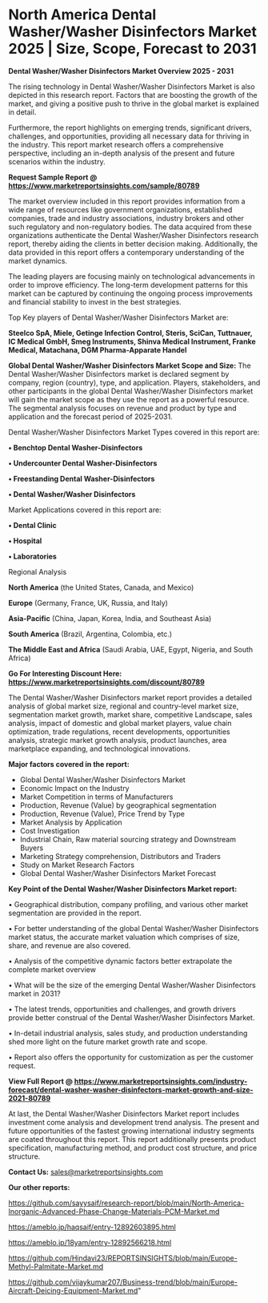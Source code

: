 # North America Dental Washer/Washer Disinfectors Market 2025 | Size, Scope, Forecast to 2031

<Strong> Dental Washer/Washer Disinfectors Market Overview 2025 - 2031</strong>

The rising technology in Dental Washer/Washer Disinfectors Market is also depicted in this research report. Factors that are boosting the growth of the market, and giving a positive push to thrive in the global market is explained in detail.

Furthermore, the report highlights on emerging trends, significant drivers, challenges, and opportunities, providing all necessary data for thriving in the industry. This report market research offers a comprehensive perspective, including an in-depth analysis of the present and future scenarios within the industry.

<strong>Request Sample Report @ <a href=https://www.marketreportsinsights.com/sample/80789>https://www.marketreportsinsights.com/sample/80789</a></strong>

The market overview included in this report provides information from a wide range of resources like government organizations, established companies, trade and industry associations, industry brokers and other such regulatory and non-regulatory bodies. The data acquired from these organizations authenticate the Dental Washer/Washer Disinfectors research report, thereby aiding the clients in better decision making. Additionally, the data provided in this report offers a contemporary understanding of the market dynamics.

The leading players are focusing mainly on technological advancements in order to improve efficiency. The long-term development patterns for this market can be captured by continuing the ongoing process improvements and financial stability to invest in the best strategies.

Top Key players of Dental Washer/Washer Disinfectors Market are:

<strong>Steelco SpA, Miele, Getinge Infection Control, Steris, SciCan, Tuttnauer, IC Medical GmbH, Smeg Instruments, Shinva Medical Instrument, Franke Medical, Matachana, DGM Pharma-Apparate Handel</strong>

<strong><b>Global Dental Washer/Washer Disinfectors Market Scope and Size:</b></strong>
The Dental Washer/Washer Disinfectors market is declared segment by company, region (country), type, and application. Players, stakeholders, and other participants in the global Dental Washer/Washer Disinfectors market will gain the market scope as they use the report as a powerful resource. The segmental analysis focuses on revenue and product by type and application and the forecast period of 2025-2031.

Dental Washer/Washer Disinfectors Market Types covered in this report are:

<strong>• Benchtop Dental Washer-Disinfectors

• Undercounter Dental Washer-Disinfectors

• Freestanding Dental Washer-Disinfectors

• Dental Washer/Washer Disinfectors</strong>

Market Applications covered in this report are:

<strong>• Dental Clinic

• Hospital

• Laboratories</strong> 

Regional Analysis

<strong>North America</strong> (the United States, Canada, and Mexico)

<strong>Europe</strong> (Germany, France, UK, Russia, and Italy)

<strong>Asia-Pacific</strong> (China, Japan, Korea, India, and Southeast Asia)

<strong>South America</strong> (Brazil, Argentina, Colombia, etc.)

<strong>The Middle East and Africa</strong> (Saudi Arabia, UAE, Egypt, Nigeria, and South Africa)

<strong>Go For Interesting Discount Here: <a href=https://www.marketreportsinsights.com/discount/80789>https://www.marketreportsinsights.com/discount/80789</a></strong>

The Dental Washer/Washer Disinfectors market report provides a detailed analysis of global market size, regional and country-level market size, segmentation market growth, market share, competitive Landscape, sales analysis, impact of domestic and global market players, value chain optimization, trade regulations, recent developments, opportunities analysis, strategic market growth analysis, product launches, area marketplace expanding, and technological innovations.

<strong><b>Major factors covered in the report:</b></strong>
<ul>
  <li>Global Dental Washer/Washer Disinfectors Market </li>
  <li>Economic Impact on the Industry</li>
  <li>Market Competition in terms of Manufacturers</li>
  <li>Production, Revenue (Value) by geographical segmentation</li>
  <li>Production, Revenue (Value), Price Trend by Type</li>
  <li>Market Analysis by Application</li>
  <li>Cost Investigation</li>
  <li>Industrial Chain, Raw material sourcing strategy and Downstream Buyers</li>
  <li>Marketing Strategy comprehension, Distributors and Traders</li>
  <li>Study on Market Research Factors</li>
  <li>Global Dental Washer/Washer Disinfectors Market Forecast</li>
</ul>

<strong><b>Key Point of the Dental Washer/Washer Disinfectors Market report:</b></strong>

• Geographical distribution, company profiling, and various other market segmentation are provided in the report.

• For better understanding of the global Dental Washer/Washer Disinfectors market status, the accurate market valuation which comprises of size, share, and revenue are also covered.

• Analysis of the competitive dynamic factors better extrapolate the complete market overview

• What will be the size of the emerging Dental Washer/Washer Disinfectors market in 2031?

• The latest trends, opportunities and challenges, and growth drivers provide better construal of the Dental Washer/Washer Disinfectors Market.

• In-detail industrial analysis, sales study, and production understanding shed more light on the future market growth rate and scope.

• Report also offers the opportunity for customization as per the customer request.

<strong><b>View Full Report @ <a href=https://www.marketreportsinsights.com/industry-forecast/dental-washer-washer-disinfectors-market-growth-and-size-2021-80789>https://www.marketreportsinsights.com/industry-forecast/dental-washer-washer-disinfectors-market-growth-and-size-2021-80789</a></b></strong>


At last, the Dental Washer/Washer Disinfectors Market report includes investment come analysis and development trend analysis. The present and future opportunities of the fastest growing international industry segments are coated throughout this report. This report additionally presents product specification, manufacturing method, and product cost structure, and price structure.

<strong>Contact Us:</strong>
sales@marketreportsinsights.com

<strong>Our other reports:</strong>

<a href=https://github.com/sayysaif/research-report/blob/main/North-America-Inorganic-Advanced-Phase-Change-Materials-PCM-Market.md>https://github.com/sayysaif/research-report/blob/main/North-America-Inorganic-Advanced-Phase-Change-Materials-PCM-Market.md</a>

<a href=https://ameblo.jp/haqsaif/entry-12892603895.html>https://ameblo.jp/haqsaif/entry-12892603895.html</a>

<a href=https://ameblo.jp/18yam/entry-12892566218.html>https://ameblo.jp/18yam/entry-12892566218.html</a>

<a href=https://github.com/Hindavi23/REPORTSINSIGHTS/blob/main/Europe-Methyl-Palmitate-Market.md>https://github.com/Hindavi23/REPORTSINSIGHTS/blob/main/Europe-Methyl-Palmitate-Market.md</a>

<a href=https://github.com/vijaykumar207/Business-trend/blob/main/Europe-Aircraft-Deicing-Equipment-Market.md>https://github.com/vijaykumar207/Business-trend/blob/main/Europe-Aircraft-Deicing-Equipment-Market.md</a>"
